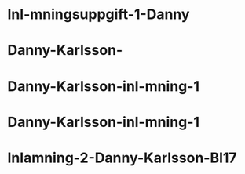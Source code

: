# Inl-mningsuppgift-1-Danny
# Danny-Karlsson-
# Danny-Karlsson-inl-mning-1
# Danny-Karlsson-inl-mning-1
# Inlamning-2-Danny-Karlsson-BI17
